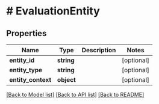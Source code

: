 # # EvaluationEntity

## Properties

Name | Type | Description | Notes
------------ | ------------- | ------------- | -------------
**entity_id** | **string** |  | [optional]
**entity_type** | **string** |  | [optional]
**entity_context** | **object** |  | [optional]

[[Back to Model list]](../../README.md#models) [[Back to API list]](../../README.md#endpoints) [[Back to README]](../../README.md)

